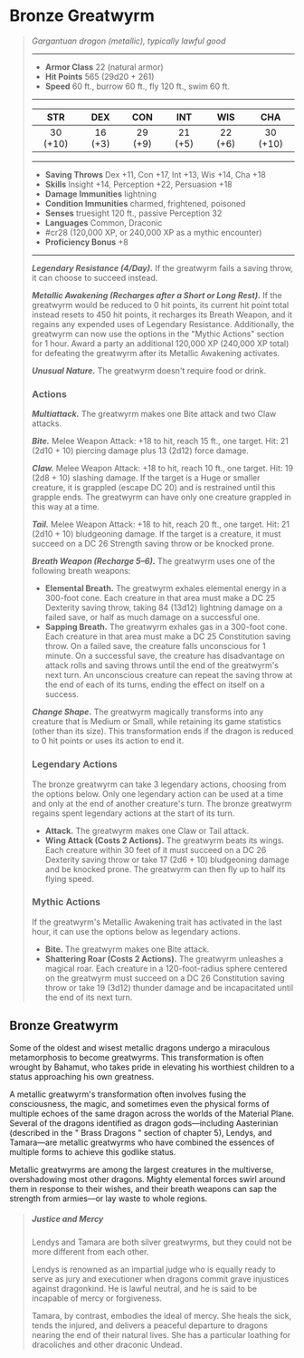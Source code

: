 # Bronze Greatwyrm
>*Gargantuan dragon (metallic), typically lawful good*
>___
>- **Armor Class** 22 (natural armor)
>- **Hit Points** 565 (29d20 + 261)
>- **Speed** 60 ft., burrow 60 ft., fly 120 ft., swim 60 ft.
>___
>|STR|DEX|CON|INT|WIS|CHA|
>|:---:|:---:|:---:|:---:|:---:|:---:|
>|30 (+10)|16 (+3)|29 (+9)|21 (+5)|22 (+6)|30 (+10)|
>___
>- **Saving Throws** Dex +11, Con +17, Int +13, Wis +14, Cha +18
>- **Skills** Insight +14, Perception +22, Persuasion +18
>- **Damage Immunities** lightning
>- **Condition Immunities** charmed, frightened, poisoned
>- **Senses** truesight 120 ft., passive Perception 32
>- **Languages** Common, Draconic
>- #cr28 (120,000 XP, or 240,000 XP as a mythic encounter)
>- **Proficiency Bonus** +8
>___
>***Legendary Resistance (4/Day).*** If the greatwyrm fails a saving throw, it can choose to succeed instead.  
>
>***Metallic Awakening (Recharges after a Short or Long Rest).*** If the greatwyrm would be reduced to 0 hit points, its current hit point total instead resets to 450 hit points, it recharges its Breath Weapon, and it regains any expended uses of Legendary Resistance. Additionally, the greatwyrm can now use the options in the "Mythic Actions" section for 1 hour. Award a party an additional 120,000 XP (240,000 XP total) for defeating the greatwyrm after its Metallic Awakening activates.  
>
>***Unusual Nature.*** The greatwyrm doesn't require food or drink.  
>
>### Actions
>***Multiattack.*** The greatwyrm makes one Bite attack and two Claw attacks.  
>
>***Bite.*** Melee Weapon Attack: +18 to hit, reach 15 ft., one target. Hit: 21 (2d10 + 10) piercing damage plus 13 (2d12) force damage.  
>
>***Claw.*** Melee Weapon Attack: +18 to hit, reach 10 ft., one target. Hit: 19 (2d8 + 10) slashing damage. If the target is a Huge or smaller creature, it is grappled (escape DC 20) and is restrained until this grapple ends. The greatwyrm can have only one creature grappled in this way at a time.  
>
>***Tail.*** Melee Weapon Attack: +18 to hit, reach 20 ft., one target. Hit: 21 (2d10 + 10) bludgeoning damage. If the target is a creature, it must succeed on a DC 26 Strength saving throw or be knocked prone.  
>
>***Breath Weapon (Recharge 5–6).*** The greatwyrm uses one of the following breath weapons:  
>- **Elemental Breath.** The greatwyrm exhales elemental energy in a 300-foot cone. Each creature in that area must make a DC 25 Dexterity saving throw, taking 84 (13d12) lightning damage on a failed save, or half as much damage on a successful one.
>- **Sapping Breath.** The greatwyrm exhales gas in a 300-foot cone. Each creature in that area must make a DC 25 Constitution saving throw. On a failed save, the creature falls unconscious for 1 minute. On a successful save, the creature has disadvantage on attack rolls and saving throws until the end of the greatwyrm's next turn. An unconscious creature can repeat the saving throw at the end of each of its turns, ending the effect on itself on a success.
>
>***Change Shape.*** The greatwyrm magically transforms into any creature that is Medium or Small, while retaining its game statistics (other than its size). This transformation ends if the dragon is reduced to 0 hit points or uses its action to end it.  
>
>### Legendary Actions
>The bronze greatwyrm can take 3 legendary actions, choosing from the options below. Only one legendary action can be used at a time and only at the end of another creature's turn. The bronze greatwyrm regains spent legendary actions at the start of its turn.
>
>- **Attack.** The greatwyrm makes one Claw or Tail attack.
>- **Wing Attack (Costs 2 Actions).** The greatwyrm beats its wings. Each creature within 30 feet of it must succeed on a DC 26 Dexterity saving throw or take 17 (2d6 + 10) bludgeoning damage and be knocked prone. The greatwyrm can then fly up to half its flying speed.
>
>### Mythic Actions
>If the greatwyrm's Metallic Awakening trait has activated in the last hour, it can use the options below as legendary actions.
>
>- **Bite.** The greatwyrm makes one Bite attack.
>- **Shattering Roar (Costs 2 Actions).** The greatwyrm unleashes a magical roar. Each creature in a 120-foot-radius sphere centered on the greatwyrm must succeed on a DC 26 Constitution saving throw or take 19 (3d12) thunder damage and be incapacitated until the end of its next turn.

## Bronze Greatwyrm

Some of the oldest and wisest metallic dragons undergo a miraculous metamorphosis to become greatwyrms. This transformation is often wrought by Bahamut, who takes pride in elevating his worthiest children to a status approaching his own greatness.

A metallic greatwyrm's transformation often involves fusing the consciousness, the magic, and sometimes even the physical forms of multiple echoes of the same dragon across the worlds of the Material Plane. Several of the dragons identified as dragon gods—including Aasterinian (described in the " Brass Dragons " section of chapter 5), Lendys, and Tamara—are metallic greatwyrms who have combined the essences of multiple forms to achieve this godlike status.

Metallic greatwyrms are among the largest creatures in the multiverse, overshadowing most other dragons. Mighty elemental forces swirl around them in response to their wishes, and their breath weapons can sap the strength from armies—or lay waste to whole regions.

> ##### Justice and Mercy
>Lendys and Tamara are both silver greatwyrms, but they could not be more different from each other.
>
>Lendys is renowned as an impartial judge who is equally ready to serve as jury and executioner when dragons commit grave injustices against dragonkind. He is lawful neutral, and he is said to be incapable of mercy or forgiveness.
>
>Tamara, by contrast, embodies the ideal of mercy. She heals the sick, tends the injured, and delivers a peaceful departure to dragons nearing the end of their natural lives. She has a particular loathing for dracoliches and other draconic Undead.
>